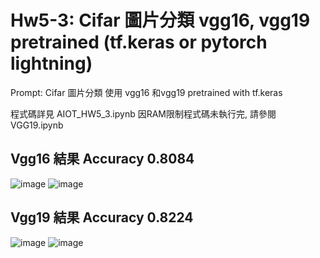 # Hw5-3: Cifar 圖片分類 vgg16, vgg19  pretrained (tf.keras or pytorch lightning)
Prompt: Cifar 圖片分類 使用 vgg16 和vgg19  pretrained with tf.keras

程式碼詳見 AIOT_HW5_3.ipynb
因RAM限制程式碼未執行完, 請參閱 VGG19.ipynb

## Vgg16 結果 Accuracy 0.8084
![image](https://github.com/user-attachments/assets/cbec5aab-8f0d-4339-bb98-f8bfdf1db8ad)
![image](https://github.com/user-attachments/assets/0b80dd02-15ef-4038-8b70-b39e150125f1)

## Vgg19 結果 Accuracy 0.8224
![image](https://github.com/user-attachments/assets/9b24e6fa-f290-4596-b1ec-75b80f9aad33)
![image](https://github.com/user-attachments/assets/9b8e6214-9834-4581-8860-053ee8cc49f7)


